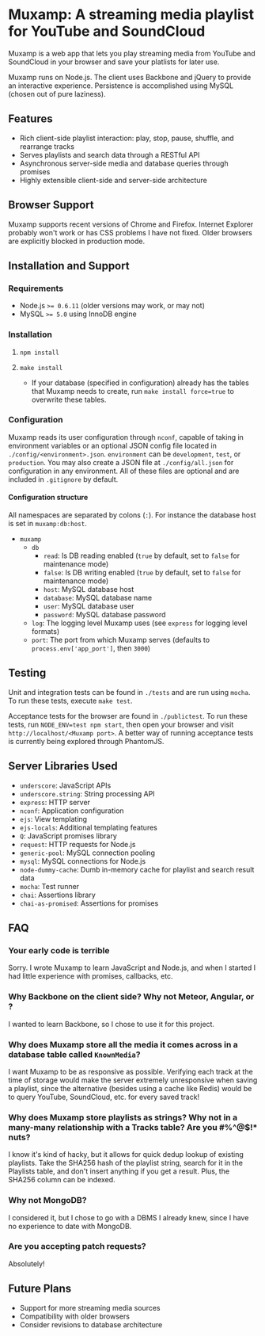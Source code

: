 # Muxamp: A streaming media playlist for YouTube and SoundCloud

Muxamp is a web app that lets you play streaming media from YouTube and SoundCloud in your browser and save your platlists for later use.

Muxamp runs on Node.js. The client uses Backbone and jQuery to provide an interactive experience. Persistence is accomplished using MySQL (chosen out of pure laziness).

## Features

 * Rich client-side playlist interaction: play, stop, pause, shuffle, and rearrange tracks
 * Serves playlists and search data through a RESTful API
 * Asynchronous server-side media and database queries through promises
 * Highly extensible client-side and server-side architecture

## Browser Support

Muxamp supports recent versions of Chrome and Firefox. Internet Explorer probably won't work or has CSS problems I have not fixed. Older browsers are explicitly blocked in production mode.

## Installation and Support

### Requirements

 * Node.js `>= 0.6.11` (older versions may work, or may not)
 * MySQL `>= 5.0` using InnoDB engine

### Installation

 1. `npm install`

 2. `make install`
    * If your database (specified in configuration) already has the tables that Muxamp needs to create, run `make install force=true` to overwrite these tables.

### Configuration

Muxamp reads its user configuration through `nconf`, capable of taking in environment variables or an optional JSON config file located in `./config/<environment>.json`. `environment` can be `development`, `test`, or `production`. You may also create a JSON file at `./config/all.json` for configuration in any environment. All of these files are optional and are included in `.gitignore` by default.

#### Configuration structure

All namespaces are separated by colons (`:`). For instance the database host is set in `muxamp:db:host`.

 * `muxamp`
    * `db`
        * `read`: Is DB reading enabled (`true` by default, set to `false` for maintenance mode)
        * `false`: Is DB writing enabled (`true` by default, set to `false` for maintenance mode)
        * `host`: MySQL database host
        * `database`: MySQL database name
        * `user`: MySQL database user
        * `password`: MySQL database password
    * `log`: The logging level Muxamp uses (see `express` for logging level formats)
    * `port`: The port from which Muxamp serves (defaults to `process.env['app_port']`, then `3000`)

## Testing

Unit and integration tests can be found in `./tests` and are run using `mocha`. To run these tests, execute `make test`.

Acceptance tests for the browser are found in `./publictest`. To run these tests, run `NODE_ENV=test npm start`, then open your browser and visit `http://localhost/<Muxamp port>`. A better way of running acceptance tests is currently being explored through PhantomJS.

## Server Libraries Used

* `underscore`: JavaScript APIs
* `underscore.string`: String processing API
* `express`: HTTP server
* `nconf`: Application configuration
* `ejs`: View templating
* `ejs-locals`: Additional templating features
* `Q`: JavaScript promises library
* `request`: HTTP requests for Node.js
* `generic-pool`: MySQL connection pooling
* `mysql`: MySQL connections for Node.js
* `node-dummy-cache`: Dumb in-memory cache for playlist and search result data
* `mocha`: Test runner
* `chai`: Assertions library
* `chai-as-promised`: Assertions for promises

## FAQ

### Your early code is terrible

Sorry. I wrote Muxamp to learn JavaScript and Node.js, and when I started I had little experience with promises, callbacks, etc.

### Why Backbone on the client side? Why not Meteor, Angular, or *<insert real-time JavaScript library here>*?

I wanted to learn Backbone, so I chose to use it for this project.

### Why does Muxamp store all the media it comes across in a database table called `KnownMedia`?

I want Muxamp to be as responsive as possible. Verifying each track at the time of storage would make the server extremely unresponsive when saving a playlist, since the alternative (besides using a cache like Redis) would be to query YouTube, SoundCloud, etc. for every saved track!

### Why does Muxamp store playlists as strings? Why not in a many-many relationship with a Tracks table? Are you #%^@$!* nuts?

I know it's kind of hacky, but it allows for quick dedup lookup of existing playlists. Take the SHA256 hash of the playlist string, search for it in the Playlists table, and don't insert anything if you get a result. Plus, the SHA256 column can be indexed.

### Why not MongoDB?

I considered it, but I chose to go with a DBMS I already knew, since I have no experience to date with MongoDB.

### Are you accepting patch requests?

Absolutely!

## Future Plans

 * Support for more streaming media sources
 * Compatibility with older browsers
 * Consider revisions to database architecture